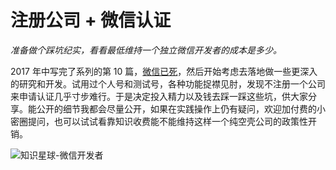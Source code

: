 注册公司 + 微信认证
==

*准备做个踩坑纪实，看看最低维持一个独立微信开发者的成本是多少。*

2017 年中写完了系列的第 10 篇，[微信已死](https://hbrls.gitbooks.io/bj/content/ch10-wechat-is-finished.html)，然后开始考虑去落地做一些更深入的研究和开发。试用过个人号和测试号，各种功能捉襟见肘，发现不注册一个公司来申请认证几乎寸步难行。于是决定投入精力以及钱去踩一踩这些坑，供大家分享。能公开的细节我都会尽量公开，如果在实践操作上仍有疑问，欢迎加付费的小密圈提问，也可以试试看靠知识收费能不能维持这样一个纯空壳公司的政策性开销。

<img src="https://dn-lisite.qbox.me/qrcode/zhishixingqiu-wechat-developer-320x430.jpg" alt="知识星球-微信开发者" title="知识星球-微信开发者" />
